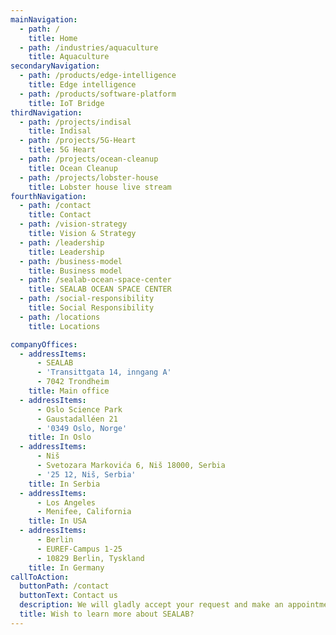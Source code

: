 ```yaml
---
mainNavigation:
  - path: /
    title: Home
  - path: /industries/aquaculture
    title: Aquaculture
secondaryNavigation:
  - path: /products/edge-intelligence
    title: Edge intelligence
  - path: /products/software-platform
    title: IoT Bridge
thirdNavigation:
  - path: /projects/indisal
    title: Indisal
  - path: /projects/5G-Heart
    title: 5G Heart
  - path: /projects/ocean-cleanup
    title: Ocean Cleanup
  - path: /projects/lobster-house
    title: Lobster house live stream
fourthNavigation:
  - path: /contact
    title: Contact
  - path: /vision-strategy
    title: Vision & Strategy
  - path: /leadership
    title: Leadership
  - path: /business-model
    title: Business model
  - path: /sealab-ocean-space-center
    title: SEALAB OCEAN SPACE CENTER
  - path: /social-responsibility
    title: Social Responsibility
  - path: /locations
    title: Locations

companyOffices:
  - addressItems:
      - SEALAB
      - 'Transittgata 14, inngang A'
      - 7042 Trondheim
    title: Main office
  - addressItems:
      - Oslo Science Park
      - Gaustadalléen 21
      - '0349 Oslo, Norge'
    title: In Oslo
  - addressItems:
      - Niš
      - Svetozara Markovića 6, Niš 18000, Serbia
      - '25 12, Niš, Serbia'
    title: In Serbia
  - addressItems:
      - Los Angeles
      - Menifee, California
    title: In USA
  - addressItems:
      - Berlin
      - EUREF-Campus 1-25
      - 10829 Berlin, Tyskland
    title: In Germany
callToAction:
  buttonPath: /contact
  buttonText: Contact us
  description: We will gladly accept your request and make an appointment with you.
  title: Wish to learn more about SEALAB?
---
```


